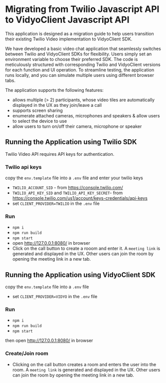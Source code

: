 # Migrating from Twilio Javascript API to VidyoClient Javascript API
This application is designed as a migration guide to help users transition their existing Twilio Video implementation to VidyoClient SDK.

We have developed a basic video chat application that seamlessly switches between Twilio and VidyoClient SDKs for flexibility. Users simply set an environment variable to choose their preferred SDK. The code is meticulously structured with corresponding Twilio and VidyoClient versions for each function and UI operation. To streamline testing, the application runs locally, and you can simulate multiple users using different browser tabs.

The application supports the following features:
* allows multiple  (> 2) participants, whose video tiles are automatically displayed in the UX as they join/leave a call
* supports screen sharing
* enumerate attached cameras, microphones and speakers & allow users to select the device to use
* allow users to turn on/off their camera, microphone or speaker

## Running the Application using Twilio SDK
Twilio Video API requires  API keys for authentication.
 
### Twilio api keys
copy the `env.template` file into a `.env` file and enter your twilio keys
 
* `TWILIO_ACCOUNT_SID` - from https://console.twilio.com/
* `TWILIO_API_KEY_SID` and `TWILIO_API_KEY_SECRET`- from https://console.twilio.com/us1/account/keys-credentials/api-keys
* set `CLIENT_PROVIDER=TWILIO` in the `.env` file

### Run
* `npm i`
* `npm run build`
* `npm start`
* open http://127.0.0.1:8080/ in browser
* Click on the call button to create a rooom and enter it. A `meeting link` is generated and displayed in the UX. Other users can join the room by opening the meeting link in a new tab.

## Running the Application using VidyoClient SDK

copy the `env.template` file into a `.env` file
* set `CLIENT_PROVIDER=VIDYO` in the `.env` file

### Run
* `npm i`
* `npm run build`
* `npm start`

then open http://127.0.0.1:8080/ in browser

### Create/Join room 
* Clicking on the call button creates a room and enters the user into the room. A `meeting link` is generated and displayed in the UX. Other users can join the room by opening the meeting link in a new tab.



